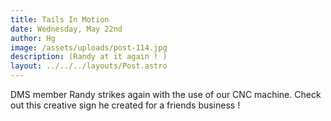 ```yaml
---
title: Tails In Motion
date: Wednesday, May 22nd
author: Hg
image: /assets/uploads/post-114.jpg
description: (Randy at it again ! )
layout: ../../../layouts/Post.astro
---
```


DMS member Randy strikes again with the use of our CNC machine.  Check out this creative sign he created for a friends business !
